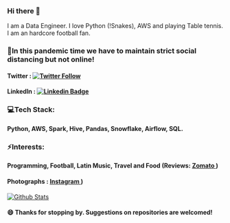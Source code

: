 ### Hi there 👋
I am a Data Engineer. I love Python (!Snakes), AWS and playing Table tennis. I am an hardcore football fan.

### 📲In this pandemic time we have to maintain strict social distancing but not online!
#### Twitter : [![Twitter Follow](https://img.shields.io/twitter/follow/itsrohanvj?style=social)](https://twitter.com/itsrohanvj)
#### LinkedIn : [![Linkedin Badge](https://img.shields.io/badge/-LinkedIn-blue?style=flat-square&logo=Linkedin&logoColor=white&link=https://www.linkedin.com/in/itsrohanvj/)](https://www.linkedin.com/in/itsrohanvj/)

### 💻Tech Stack:
#### Python, AWS, Spark, Hive, Pandas, Snowflake, Airflow, SQL.

### ⚡Interests:
#### Programming, Football, Latin Music, Travel and Food (Reviews: <a href="https://www.zomato.com/soofoodie"> Zomato </a>)
#### Photographs : <a href="https://www.instagram.com/byrohanvijay/"> Instagram </a>)

[![Github Stats](https://github-readme-stats.vercel.app/api?username=itsrohanvj&hide=[%22issues%22,%22prs%22,%22contribs%22]&show_icons=true&theme=default)](https://github.com/itsrohanvj)

#### 😄 Thanks for stopping by. Suggestions on repositories are welcomed!


<!--
**itsrohanvj/itsrohanvj** is a ✨ _special_ ✨ repository because its `README.md` (this file) appears on your GitHub profile.

Here are some ideas to get you started:
[![Visitors](https://visitor-badge.glitch.me/badge?page_id=itsrohanvj.visitor-badge)](https://github.com/itsrohanvj)
- 🔭 I’m currently working on ...
- [Twitter](www.twitter.com/itsrohanvj )    [LinkedIn](www.linkedin.com/in/itsrohanvj)  [Wordpress](www.wordpress.com/itsrohanvj)
- 🌱 I’m currently learning #### <a href="https://www.linkedin.com/in/itsrohanvj"> LinkedIn </a>
- 👯 I’m looking to collaborate on ...
- 🤔 I’m looking for help with ...
- 💬 Ask me about ...
-📫 Feel free to reach
-#### mailto:rohanvj17@live.com
- 📫 How to reach me: ...
- 😄 Pronouns: ...
- ⚡ Fun fact: ...
-->
